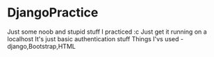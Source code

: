 # DjangoPractice
Just some noob and stupid stuff I practiced :c
Just get it running on a localhost 
It's just basic authentication stuff
Things I'vs used -django,Bootstrap,HTML 

